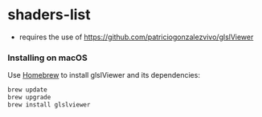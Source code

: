 # shaders-list

- requires the use of https://github.com/patriciogonzalezvivo/glslViewer

### Installing on macOS

Use [Homebrew](https://brew.sh) to install glslViewer and its dependencies:

```bash
brew update
brew upgrade
brew install glslviewer
```